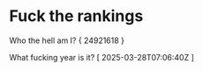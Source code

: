 # Fuck the rankings

Who the hell am I?
{ 24921618 }

What fucking year is it?
[ 2025-03-28T07:06:40Z ]

